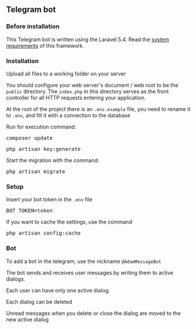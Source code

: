 <h2>Telegram bot</h2>
<h3>Before installation</h3>
<p>This Telegram bot is written using the Laravel 5.4. Read the <a href="https://laravel.com/docs/5.4/installation#server-requirements">system requirements</a> of this framework.</p>

<h3>Installation</h3>
<p>Upload all files to a working folder on your server</p>
<p>You should configure your web server's document / web root to be the  <code>public</code> directory. The <code>index.php</code> in this directory serves as the front controller for all HTTP requests entering your application.</p>
<p>At the root of the project there is an <code>.env.example</code> file, you need to rename it to <code>.env</code>, and fill it with a connection to the database</p>

<p>Run for execution command:</p>
<pre>composer update</pre>
<pre>php artisan key:generate</pre>
<p>Start the migration with the command:</p>
<pre>php artisan migrate</pre>
<h3>Setup</h3>
<p>Insert your bot token in the <code>.env</code> file</p>
<pre>BOT_TOKEN=token</pre> 
<p>If you want to cache the settings, use the command</p>
<pre>php artisan config:cache</pre>
<h3>Bot</h3>
<p>To add a bot in the telegram, use the nickname <code>@AdamMessageBot</code></p>
<p>The bot sends and receives user messages by writing them to active dialogs.</p>
<p>Each user can have only one active dialog.</p>
<p>Each dialog can be deleted</p>
<p>Unread messages when you delete or close the dialog are moved to the new active dialog</p>
<p></p>

